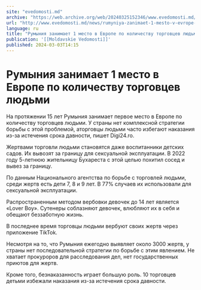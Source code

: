 ```yaml
---
site: "evedomosti.md"
archive: "https://web.archive.org/web/20240325152346/www.evedomosti.md/news/rumyniya-zanimaet-1-mesto-v-evrope-po-kolichestvu-torgovcev"
url: "http://www.evedomosti.md/news/rumyniya-zanimaet-1-mesto-v-evrope-po-kolichestvu-torgovcev"
language: ru
title: "Румыния занимает 1 место в Европе по количеству торговцев людьми"
publication: '[[Moldavskie Vedomosti]]'
published: 2024-03-03T14:15
---
```


# Румыния занимает 1 место в Европе по количеству торговцев людьми

На протяжении 15 лет Румыния занимает первое место в Европе по количеству торговцев людьми. У страны нет комплексной стратегии борьбы с этой проблемой, аторговцы людьми часто избегают наказания из-за истечения срока давности, пишет Digi24.ro.

Жертвами торговли людьми становятся даже воспитанники детских садов. Их вывозят за границу для сексуальной эксплуатации. В 2022 году 5-летнюю жительницу Бухареста с этой целью похитил сосед и вывез за границу.

По данным Национального агентства по борьбе с торговлей людьми, среди жертв есть дети 7, 8 и 9 лет. В 77% случаев их использовали для сексуальной эксплуатации.

Распространенным методом вербовки девочек до 14 лет является «Lover Boy». Сутенеры соблазняют девочек, влюбляют их в себя и обещают беззаботную жизнь.

В последнее время торговцы людьми вербуют своих жертв через приложение TikTok.

Несмотря на то, что Румыния ежегодно выявляет около 3000 жертв, у страны нет последовательной стратегии по борьбе с этим явлением. Не хватает прокуроров для расследования дел, нет государственных приютов для жертв.

Кроме того, безнаказанность играет большую роль. 10 торговцев детьми избежали наказания из-за истечения срока давности.